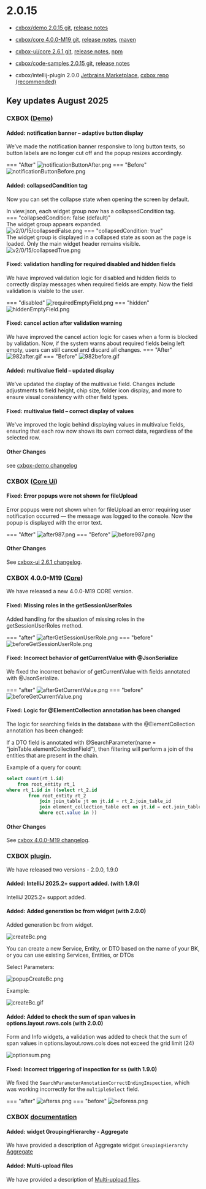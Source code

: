 # 2.0.15

* [cxbox/demo 2.0.15 git](https://github.com/CX-Box/cxbox-demo/tree/v.2.0.15), [release notes](https://github.com/CX-Box/cxbox-demo/releases/tag/v.2.0.15)

* [cxbox/core 4.0.0-M19 git](https://github.com/CX-Box/cxbox/tree/cxbox-4.0.0-M19), [release notes](https://github.com/CX-Box/cxbox/releases/tag/cxbox-4.0.0-M19), [maven](https://central.sonatype.com/artifact/org.cxbox/cxbox-starter-parent/4.0.0-M19)

* [cxbox-ui/core 2.6.1 git](https://github.com/CX-Box/cxbox-ui/tree/2.6.1), [release notes](https://github.com/CX-Box/cxbox-ui/releases/tag/2.6.1), [npm](https://www.npmjs.com/package/@cxbox-ui/core/v/2.6.1)

* [cxbox/code-samples 2.0.15 git](https://github.com/CX-Box/cxbox-code-samples/tree/v.2.0.15), [release notes](https://github.com/CX-Box/cxbox-code-samples/releases/tag/v.2.0.15)  

* cxbox/intellij-plugin 2.0.0 [Jetbrains Marketplace](https://plugins.jetbrains.com/plugin/19523-platform-tools#), [cxbox repo (recommended)](https://doc.cxbox.org/new/version2014/#added-intellij-20251-support)


## **Key updates August 2025**

### CXBOX ([Demo](http://demo.cxbox.org))  

#### Added: notification banner – adaptive button display
We’ve made the notification banner responsive to long button texts, so button labels are no longer cut off and the popup resizes accordingly.

=== "After"
    ![notificationButtonAfter.png](v2/0/15/notificationButtonAfter.png)
=== "Before"
    ![notificationButtonBefore.png](v2/0/15/notificationButtonBefore.png)

#### Added:  collapsedCondition tag
Now you can set the collapse state when opening the screen by default.

In view.json, each widget group now has a collapsedCondition tag.  
=== "collapsedCondition: false (default)"  
    The widget group appears expanded.  
    ![v2/0/15/collapsedFalse.png](v2/0/15/collapsedFalse.png)
=== "collapsedCondition: true"  
    The widget group is displayed in a collapsed state as soon as the page is loaded. Only the main widget header remains visible.  
    ![v2/0/15/collapsedTrue.png](v2/0/15/collapsedTrue.png)  

#### Fixed: validation handling for required disabled and hidden fields

We have improved validation logic for disabled and hidden fields to correctly display messages when required fields are empty. Now the field validation is visible to the user.

=== "disabled"
    ![requiredEmptyField.png](v2/0/15/requiredEmptyField.png)
=== "hidden"
    ![hiddenEmptyField.png](v2/0/15/hiddenEmptyField.png)

#### Fixed: cancel action after validation warning
We have improved the cancel action logic for cases when a form is blocked by validation. Now, if the system warns about required fields being left empty, users can still cancel and discard all changes.
=== "After"
    ![982after.gif](v2/0/15/982after.gif)
=== "Before"
    ![982before.gif](v2/0/15/982before.gif) 

#### Added: multivalue field – updated display
We’ve updated the display of the multivalue field. Changes include adjustments to field height, chip size, folder icon display, and more to ensure visual consistency with other field types.

#### Fixed: multivalue field – correct display of values
We've improved the logic behind displaying values in multivalue fields, ensuring that each row now shows its own correct data, regardless of the selected row.

#### Other Changes
see [cxbox-demo changelog](https://github.com/CX-Box/cxbox-demo/releases/tag/v.2.0.15)

### CXBOX ([Core Ui](https://github.com/CX-Box/cxbox-ui/releases/tag/2.6.1))

#### Fixed: Error popups were not shown for fileUpload
Error popups were not shown when for fileUpload an error requiring user notification occurred — the message was logged to the console.
Now the popup is displayed with the error text.

=== "After"
    ![after987.png](v2/0/15/after987.png)
=== "Before"
    ![before987.png](v2/0/15/before987.png)

#### Other Changes
See [cxbox-ui 2.6.1 changelog](https://github.com/CX-Box/cxbox-ui/releases/tag/2.6.1).


### CXBOX 4.0.0-M19 ([Core](https://github.com/CX-Box/cxbox/tree/cxbox-4.0.0-M19))

We have released a new 4.0.0-M19 CORE version.
#### Fixed: Missing roles in the getSessionUserRoles
Added handling for the situation of missing roles in the getSessionUserRoles method.

=== "after"
    ![afterGetSessionUserRole.png](v2/0/15/afterGetSessionUserRole.png)
=== "before"
    ![beforeGetSessionUserRole.png](v2/0/15/beforeGetSessionUserRole.png)

#### Fixed: Incorrect behavior of getCurrentValue with @JsonSerialize
We fixed the incorrect behavior of getCurrentValue with fields annotated with @JsonSerialize.

=== "after"
    ![afterGetCurrentValue.png](v2/0/15/afterGetCurrentValue.png)
=== "before"
    ![beforeGetCurrentValue.png](v2/0/15/beforeGetCurrentValue.png)

#### Fixed: Logic for @ElementCollection annotation has been changed
The logic for searching fields in the database with the @ElementCollection annotation has been changed:

If a DTO field is annotated with @SearchParameter(name = "joinTable.elementCollectionField"), then filtering will perform a join of the entities that are present in the chain.

Example of a query for count:
```sql
select count(rt_1.id)
    from root_entity rt_1
where rt_1.id in ((select rt_2.id
        from root_entity rt_2
            join join_table jt on jt.id = rt_2.join_table_id
            join element_collection_table ect on jt.id = ect.join_table_id
            where ect.value in ))
```
#### Other Changes
See [cxbox 4.0.0-M19 changelog](https://github.com/CX-Box/cxbox/releases/tag/cxbox-4.0.0-M19).


### CXBOX [plugin](https://plugins.jetbrains.com/plugin/19523-platform-tools).

We have released two versions - 2.0.0, 1.9.0

#### Added: IntelliJ 2025.2+ support added. (with 1.9.0)
IntelliJ 2025.2+ support added.

#### Added: Added generation bc from widget (with 2.0.0)
Added generation bc from widget.

![createBc.png](v2/0/15/createBc.png)

You can create a new Service, Entity, or DTO based on the name of your BK, or you can use existing Services, Entities, or DTOs

Select Parameters:

![popupCreateBc.png](v2/0/15/popupCreateBc.png)

Example:

![createBc.gif](v2/0/15/createBc.gif)

#### Added: Added to check the sum of span values in options.layout.rows.cols  (with 2.0.0)
Form and Info widgets, a validation was added to check that the sum of span values in options.layout.rows.cols does not exceed the grid limit (24)

![optionsum.png](v2/0/15/optionsum.png)

#### Fixed: Incorrect triggering of inspection for ss (with 1.9.0)
We fixed the `SearchParameterAnnotationCorrectEndingInspection`, which was working incorrectly for the `multipleSelect` field.

=== "after"
    ![afterss.png](v2/0/15/afterss.png)
=== "before"
    ![beforess.png](v2/0/15/beforess.png)

### CXBOX [documentation](https://doc.cxbox.org/)  

#### Added: widget GroupingHierarchy - Aggregate
We have provided a description of Aggregate widget `GroupingHierarchy` [Aggregate](https://doc.cxbox.org/widget/type/groupinghierarchy/groupinghierarchy/#data-aggregation)   

#### Added: Multi-upload files
We have provided a description of [Multi-upload files](https://doc.cxbox.org/widget/type/property/bullupload/bulkupload/).

